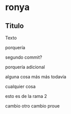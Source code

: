 # ronya

## Titulo 
Texto

porquería

segundo commit?

porquería adicional

alguna cosa más
más todavía


cualquier cosa 

esto es de la rama 2

cambio
otro cambio 
proue